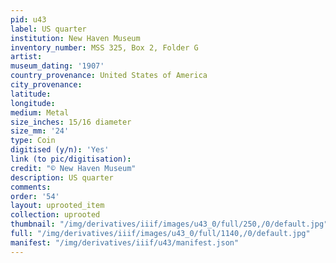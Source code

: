 ```yaml
---
pid: u43
label: US quarter
institution: New Haven Museum
inventory_number: MSS 325, Box 2, Folder G
artist:
museum_dating: '1907'
country_provenance: United States of America
city_provenance:
latitude:
longitude:
medium: Metal
size_inches: 15/16 diameter
size_mm: '24'
type: Coin
digitised (y/n): 'Yes'
link (to pic/digitisation):
credit: "© New Haven Museum"
description: US quarter
comments:
order: '54'
layout: uprooted_item
collection: uprooted
thumbnail: "/img/derivatives/iiif/images/u43_0/full/250,/0/default.jpg"
full: "/img/derivatives/iiif/images/u43_0/full/1140,/0/default.jpg"
manifest: "/img/derivatives/iiif/u43/manifest.json"
---
```

